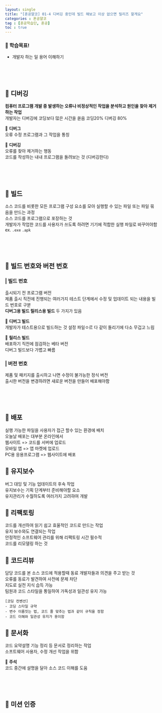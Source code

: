 ```yaml
---
layout: single
title: "[혼공얄코] 01-4 디버깅 중인데 빌드 해보고 이상 없으면 릴리즈 할게요"
categories : 혼공얄코
tag : [혼공학습단, 혼공]
toc : true
---
```


### :pushpin: 학습목표!
- 개발자 하는 일 용어 이해하기

<br><br><br>

## :book: 디버깅
**컴퓨터 프로그램 개발 중 발생하는 오류나 비정상적인 작업을 분석하고 원인을 찾아 제거하는 작업**         
개발자는 디버깅에 코딩보다 많은 시간을 쏟음 코딩20% 디버깅 80%       

:round_pushpin: **디버그**       
오류 수정 프로그램과 그 작업을 통칭     

:round_pushpin: **디버깅**       
오류를 찾아 제거하는 행동   
코드를 작성하는 내내 프로그램을 돌려보는 것 (디버깅한다)

<br><br><br>

## :book: 빌드
소스 코드를 비롯한 모든 프로그램 구성 요소를 모아 실행할 수 있는 파일 또는 파일 묶음을 만드는 과정    
소스 코드를 프로그램으로 포장하는 것    
개발자가 작업한 코드를 사용자가 쓰도록 하려면 기기에 적합한 실행 파일로 바꾸어야함    
ex. ```.exe``` ```.apk``` 


<br><br><br>

## :book: 빌드 번호와 버전 번호

### | 빌드 번호
출시되기 전 프로그램 버전  
제품 출시 직전에 진행되는 여러가지 테스트 단계에서 수정 및 업데이트 되는 내용을 빌드 번호로 구분     
**디버그용 빌드 릴리스용 빌드** 두 가지가 있음       

:round_pushpin: **디버그 빌드**    
개발자가 테스트용으로 빌드하는 것
설정 파일ㅇ르 다 같이 돌리기에 다소 무겁고 느림

:round_pushpin: **릴리스 빌드**     
배포하기 직전에 점검하는 베타 버전  
디버그 빌드보다 가볍고 빠름    

### | 버전 번호
제품 및 패키지를 출시하고 나면 수정이 불가능한 정식 버전    
출시한 버전을 변경하려면 새로운 버전을 만들어 배포해야함     


<br><br><br>

## :book: 배포
실행 가능한 파일을 사용자가 접근 할수 있는 환경에 배치     
오늘날 배포는 대부분 온라인에서    
웹사이트 => 코드를 서버에 업로드       
모바일 앱 => 앱 마켓에 업로드  
PC용 응용프로그램 => 웹사이트에 배포


## :book: 유지보수
버그 대잉 및 기능 업데이트의 후속 작업     
유지보수는 기획 단계부터 준비해야할 요소    
유지관리가 수월하도록 여러가지 고려햐여 개발

## :book: 리팩토링
코드를 개선하여 읽기 쉽고 효울적인 코드로 만드는 작업   
유지 보수와도 연결되는 작업  
안정적인 소프트웨어 관리를 위해 리팩토링 시간 필수적   
코드를 리모델링 하는 것   

## :book: 코드리뷰
담당 코드를 본 소스 코드에 적용할때 동료 개발자들과 의견을 주고 받는 것  
오류를 동료가 발견하여 사전에 문제 차단       
지도로 실전 지식 습득 가능   
팀원과 코드 스타일을 통일하여 가독성과 일관성 유지 가능
```
[코딩 컨벤션]
- 코딩 스타일 규약
- 변수 이름짓는 법, 코드 줄 맞추는 법과 같이 규칙을 정함
- 코드 이해와 일관성 유지가 용이함
```

## :book: 문서화
코드 요약설명 기능 정리 등 문서로 정리하는 작업   
소프트웨어 사용자, 수정 개선 작업을 위함

:round_pushpin: **주석**     
코드 중간에 설명을 달아 소스 코드 이해를 도움




<br><br><br>

## :100: 미션 인증 

